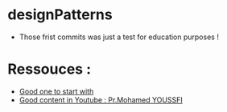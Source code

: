 # designPatterns
* Those frist commits was just a test for education purposes !
# Ressouces :
   * [Good one to start with ](https://github.com/Gi2021/designPatterns/blob/main/Cours%20design%20patterns.pptx) 
   * [Good content in Youtube : Pr.Mohamed YOUSSFI ](https://youtu.be/atFLkqYefLQ) 
